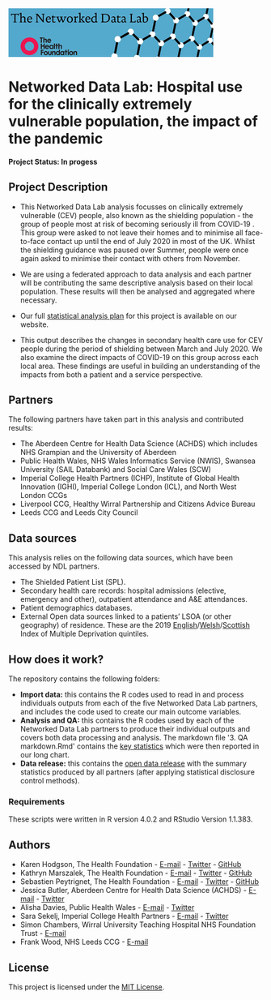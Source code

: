 <img src="ndlbanner.png" width="405" height="96">

# Networked Data Lab: Hospital use for the clinically extremely vulnerable population, the impact of the pandemic

#### Project Status: In progess

## Project Description

- This Networked Data Lab analysis focusses on clinically extremely vulnerable (CEV) people, also known as the shielding population - the group of people most at risk of becoming seriously ill from COVID-19 . This group were asked to not leave their homes and to minimise all face-to-face contact up until the end of July 2020 in most of the UK. Whilst the shielding guidance was paused over Summer, people were once again asked to minimise their contact with others from November.

- We are using a federated approach to data analysis and each partner will be contributing the same descriptive analysis based on their local population. These results will then be analysed and aggregated where necessary.

- Our full [statistical analysis plan](https://www.health.org.uk/sites/default/files/2020-12/ndl_statistical_analysis_plan_-_descriptive_analysis_of_cev_people_during_covid-19_0.pdf) for this project is available on our website.

- This output describes the changes in secondary health care use for CEV people during the period of shielding between March and July 2020. We also examine the direct impacts of COVID-19 on this group across each local area. These findings are useful in building an understanding of the impacts from both a patient and a service perspective.

## Partners

The following partners have taken part in this analysis and contributed results:

- The Aberdeen Centre for Health Data Science (ACHDS) which includes NHS Grampian and the University of Aberdeen
- Public Health Wales, NHS Wales Informatics Service (NWIS), Swansea University (SAIL Databank) and Social Care Wales (SCW)
- Imperial College Health Partners (ICHP), Institute of Global Health Innovation (IGHI), Imperial College London (ICL), and North West London CCGs
- Liverpool CCG, Healthy Wirral Partnership and Citizens Advice Bureau
- Leeds CCG and Leeds City Council    

## Data sources

This analysis relies on the following data sources, which have been accessed by NDL partners.

- The Shielded Patient List (SPL).
- Secondary health care records: hospital admissions (elective, emergency and other), outpatient attendance and A&E attendances.
- Patient demographics databases.
- External Open data sources linked to a patients’ LSOA (or other geography) of residence. These are the 2019 [English](https://data-communities.opendata.arcgis.com/datasets/d4b79be994ac4820ad44e10ded313df3_0
)/[Welsh](https://gov.wales/sites/default/files/statistics-and-research/2019-11/welsh-index-multiple-deprivation-2019-index-and-domain-ranks-by-small-area.ods
)/[Scottish](https://www.gov.scot/binaries/content/documents/govscot/publications/statistics/2020/01/scottish-index-of-multiple-deprivation-2020-data-zone-look-up-file/documents/scottish-index-of-multiple-deprivation-data-zone-look-up/scottish-index-of-multiple-deprivation-data-zone-look-up/govscot%3Adocument/SIMD%2B2020v2%2B-%2Bdatazone%2Blookup.xlsx) Index of Multiple Deprivation quintiles.

## How does it work?

The repository contains the following folders:

- **Import data:** this contains the R codes used to read in and process individuals outputs from each of the five Networked Data Lab partners, and includes the code used to create our main outcome variables.
- **Analysis and QA:** this contains the R codes used by each of the Networked Data Lab partners to produce their individual outputs and covers both data processing and analysis. The markdown file '3. QA markdown.Rmd' contains the [key statistics](https://htmlpreview.github.io/?https://github.com/HFAnalyticsLab/NDL_Output3_Hospital_care_CEV/blob/main/Analysis%20and%20QA/Results%20for%20publication%20and%20QA/3.-QA-markdown.html) which were then reported in our long chart.
- **Data release:** this contains the [open data release](https://github.com/HFAnalyticsLab/NDL_Output1_Demographics/blob/main/Outputs/Networked-Data-Lab-Characteristics-of-CEV-people-GitHub.xlsx) with the summary statistics produced by all partners (after applying statistical disclosure control methods).

### Requirements

These scripts were written in R version 4.0.2 and RStudio Version 1.1.383. 

## Authors

* Karen Hodgson, The Health Foundation - [E-mail](karen.hodgson@health.org.uk) - [Twitter](https://twitter.com/KarenHodgePodge) - [GitHub](https://github.com/KarenHodgson)
* Kathryn Marszalek, The Health Foundation - [E-mail](kathryn.marszalek@health.org.uk) - [Twitter](https://twitter.com/kathmarszalek) - [GitHub](https://github.com/kathdreyer)
* Sebastien Peytrignet, The Health Foundation - [E-mail](sebastien.peytrignet@health.org.uk) - [Twitter](https://twitter.com/SebastienPeytr2) - [GitHub](https://github.com/sg-peytrignet)
* Jessica Butler, Aberdeen Centre for Health Data Science (ACHDS) - [E-mail](jessicabutler@abdn.ac.uk) - [Twitter](https://twitter.com/jessbutler284)
* Alisha Davies, Public Health Wales - [E-mail](Alisha.Davies@wales.nhs.uk) - [Twitter](https://twitter.com/AlishaDavies1)
* Sara Sekelj, Imperial College Health Partners - [E-mail](Sara.Sekelj@imperialcollegehealthpartners.com) - [Twitter](https://twitter.com/sekeljsara)
* Simon Chambers, Wirral University Teaching Hospital NHS Foundation Trust - [E-mail](Simon.Chambers@nhs.net)
* Frank Wood, NHS Leeds CCG - [E-mail](Frank.Wood@leeds.gov.uk)

## License

This project is licensed under the [MIT License](https://github.com/HFAnalyticsLab/NDL_Output3_Hospital_care_CEV/blob/main/LICENSE).
